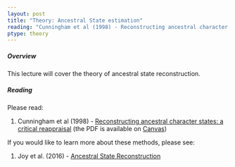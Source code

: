 ```yaml
---
layout: post
title: "Theory: Ancestral State estimation"
reading: "Cunningham et al (1998) - Reconstructing ancestral character states: a critical reappraisal"
ptype: theory
---
```


##### Overview

This lecture will cover the theory of ancestral state reconstruction. 

##### Reading

Please read:

1. Cunningham et al (1998) - [Reconstructing ancestral character states: a critical reappraisal](https://www.sciencedirect.com/science/article/pii/S0169534798013822) (the PDF is available on [Canvas](https://canvas.iastate.edu/courses/46870/files/4737916?module_item_id=1460720))

If you would like to learn more about these methods, please see: 

1. Joy et al. (2016) - [Ancestral State Reconstruction](http://journals.plos.org/ploscompbiol/article?id=10.1371/journal.pcbi.1004763)
